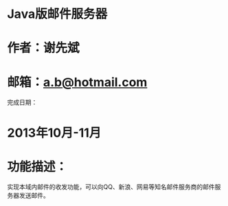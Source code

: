 Java版邮件服务器
============
作者：谢先斌
============
邮箱：a.b@hotmail.com
============
完成日期：

2013年10月-11月
============
功能描述：
============
实现本域内邮件的收发功能，可以向QQ、新浪、网易等知名邮件服务商的邮件服务器发送邮件。
